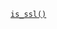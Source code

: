 <p><code><a href="https://developer.wordpress.org/reference/functions/is_ssl/">is_ssl()</a></code></p>

